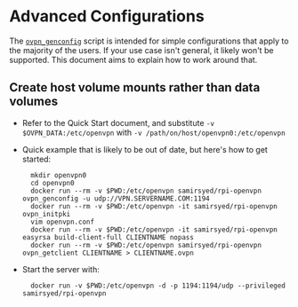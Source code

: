 # Advanced Configurations

The [`ovpn_genconfig`](/bin/ovpn_genconfig) script is intended for simple configurations that apply to the majority of the users.  If your use case isn't general, it likely won't be supported.  This document aims to explain how to work around that.

## Create host volume mounts rather than data volumes

* Refer to the Quick Start document, and substitute `-v $OVPN_DATA:/etc/openvpn` with `-v /path/on/host/openvpn0:/etc/openvpn`
* Quick example that is likely to be out of date, but here's how to get started:

        mkdir openvpn0
        cd openvpn0
        docker run --rm -v $PWD:/etc/openvpn samirsyed/rpi-openvpn ovpn_genconfig -u udp://VPN.SERVERNAME.COM:1194
        docker run --rm -v $PWD:/etc/openvpn -it samirsyed/rpi-openvpn ovpn_initpki
        vim openvpn.conf
        docker run --rm -v $PWD:/etc/openvpn -it samirsyed/rpi-openvpn easyrsa build-client-full CLIENTNAME nopass
        docker run --rm -v $PWD:/etc/openvpn samirsyed/rpi-openvpn ovpn_getclient CLIENTNAME > CLIENTNAME.ovpn

* Start the server with:

        docker run -v $PWD:/etc/openvpn -d -p 1194:1194/udp --privileged samirsyed/rpi-openvpn
